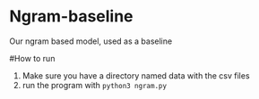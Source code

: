# Ngram-baseline
Our ngram based model, used as a baseline

#How to run

1. Make sure you have a directory named data with the csv files
2. run the program with `python3 ngram.py`
